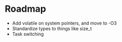# Roadmap
- Add volatile on system pointers, and move to -O3
- Standardize types to things like size_t
- Task switching